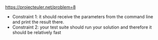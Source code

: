 https://projecteuler.net/problem=8

* Constraint 1: it should receive the parameters from the command line and print the result there.
* Constraint 2: your test suite should run your solution and therefore it should be relatively fast